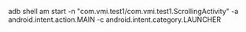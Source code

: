 adb shell am start -n "com.vmi.test1/com.vmi.test1.ScrollingActivity" -a android.intent.action.MAIN -c android.intent.category.LAUNCHER

